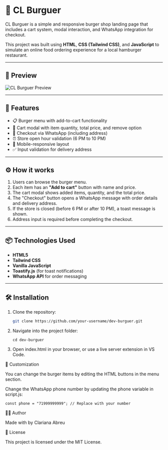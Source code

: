 # 🍔 CL Burguer

CL Burguer is a simple and responsive burger shop landing page that includes a cart system, modal interaction, and WhatsApp integration for checkout.

This project was built using **HTML**, **CSS (Tailwind CSS)**, and **JavaScript** to simulate an online food ordering experience for a local hamburger restaurant.

---

## 📸 Preview

![CL Burguer Preview](./preview.png)

---

## 🚀 Features

- 📋 Burger menu with add-to-cart functionality
- 🛒 Cart modal with item quantity, total price, and remove option
- 💬 Checkout via WhatsApp (including address)
- ⏰ Store open hour validation (6 PM to 10 PM)
- 📱 Mobile-responsive layout
- ✅ Input validation for delivery address

---

## ⚙️ How it works

1. Users can browse the burger menu.
2. Each item has an **"Add to cart"** button with name and price.
3. The cart modal shows added items, quantity, and the total price.
4. The "Checkout" button opens a WhatsApp message with order details and delivery address.
5. If the store is closed (before 6 PM or after 10 PM), a toast message is shown.
6. Address input is required before completing the checkout.

---

## 📦 Technologies Used

- **HTML5**
- **Tailwind CSS**
- **Vanilla JavaScript**
- **Toastify.js** (for toast notifications)
- **WhatsApp API** for order messaging

---

## 🛠️ Installation

1. Clone the repository:

   ```bash
   git clone https://github.com/your-username/dev-burguer.git

 2. Navigate into the project folder:

        cd dev-burguer

 3. Open index.html in your browser, or use a live server extension in VS Code.

📝 Customization

You can change the burger items by editing the HTML buttons in the menu section.

Change the WhatsApp phone number by updating the phone variable in script.js:


    const phone = "71999999999"; // Replace with your number

🧑‍🍳 Author

Made with by Clariana Abreu

📄 License

This project is licensed under the MIT License.


